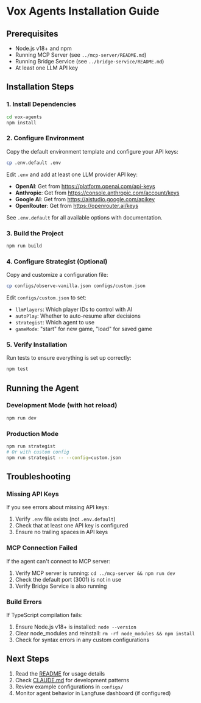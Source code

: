 # Vox Agents Installation Guide

## Prerequisites

- Node.js v18+ and npm
- Running MCP Server (see `../mcp-server/README.md`)
- Running Bridge Service (see `../bridge-service/README.md`)
- At least one LLM API key

## Installation Steps

### 1. Install Dependencies

```bash
cd vox-agents
npm install
```

### 2. Configure Environment

Copy the default environment template and configure your API keys:

```bash
cp .env.default .env
```

Edit `.env` and add at least one LLM provider API key:
- **OpenAI**: Get from https://platform.openai.com/api-keys
- **Anthropic**: Get from https://console.anthropic.com/account/keys
- **Google AI**: Get from https://aistudio.google.com/apikey
- **OpenRouter**: Get from https://openrouter.ai/keys

See `.env.default` for all available options with documentation.

### 3. Build the Project

```bash
npm run build
```

### 4. Configure Strategist (Optional)

Copy and customize a configuration file:

```bash
cp configs/observe-vanilla.json configs/custom.json
```

Edit `configs/custom.json` to set:
- `llmPlayers`: Which player IDs to control with AI
- `autoPlay`: Whether to auto-resume after decisions
- `strategist`: Which agent to use
- `gameMode`: "start" for new game, "load" for saved game

### 5. Verify Installation

Run tests to ensure everything is set up correctly:

```bash
npm test
```

## Running the Agent

### Development Mode (with hot reload)
```bash
npm run dev
```

### Production Mode
```bash
npm run strategist
# Or with custom config
npm run strategist -- --config=custom.json
```

## Troubleshooting

### Missing API Keys
If you see errors about missing API keys:
1. Verify `.env` file exists (not `.env.default`)
2. Check that at least one API key is configured
3. Ensure no trailing spaces in API keys

### MCP Connection Failed
If the agent can't connect to MCP server:
1. Verify MCP server is running: `cd ../mcp-server && npm run dev`
2. Check the default port (3001) is not in use
3. Verify Bridge Service is also running

### Build Errors
If TypeScript compilation fails:
1. Ensure Node.js v18+ is installed: `node --version`
2. Clear node_modules and reinstall: `rm -rf node_modules && npm install`
3. Check for syntax errors in any custom configurations

## Next Steps

1. Read the [README](README.md) for usage details
2. Check [CLAUDE.md](CLAUDE.md) for development patterns
3. Review example configurations in `configs/`
4. Monitor agent behavior in Langfuse dashboard (if configured)